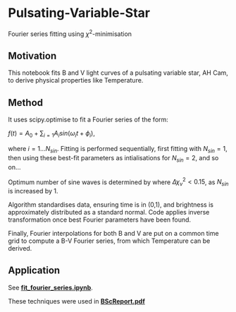 # Pulsating-Variable-Star
Fourier series fitting using $\chi^2$-minimisation

## Motivation

This notebook fits B and V light curves of a pulsating variable star, AH Cam, to derive physical properties like Temperature.

## Method

It uses scipy.optimise to fit a Fourier series of the form:

$f(t) = A_0 + \sum_{i=1} A_i sin(\omega_i t + \phi_i)$,

where $i=1...N_{sin}$. Fitting is performed sequentially, first fitting with $N_{sin}=1$, then using these best-fit parameters as intialisations for $N_{sin}=2$, and so on... 

Optimum number of sine waves is determined by where $\Delta \chi^2_{\nu}<0.15$, as $N_{sin}$ is increased by 1.

Algorithm standardises data, ensuring time is in (0,1), and brightness is approximately distributed as a standard normal. Code applies inverse transformation once best Fourier parameters have been found.

Finally, Fourier interpolations for both B and V are put on a common time grid to compute a B-V Fourier series, from which Temperature can be derived.

## Application

See [**fit_fourier_series.ipynb**](https://github.com/sam-m-ward/Pulsating-Variable-Star/blob/main/fit_fourier_series.ipynb).

These techniques were used in [**BScReport.pdf**](https://github.com/sam-m-ward/Analysis_Reports/blob/main/BScReport.pdf)
